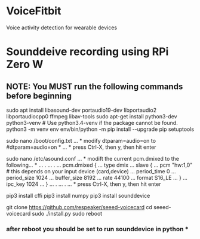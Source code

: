 # VoiceFitbit
Voice activity detection for wearable devices

# Sounddeive recording using RPi Zero W
## NOTE: You MUST run the following commands before beginning

sudo apt install libasound-dev portaudio19-dev libportaudio2 libportaudiocpp0 ffmpeg libav-tools
sudo apt-get install python3-dev python3-venv # Use python3.4-venv if the package cannot be found.
python3 -m venv env
env/bin/python -m pip install --upgrade pip setuptools
 
sudo nano /boot/config.txt
... * modify dtparam=audio=on to #dtparam=audio=on *
... * press Ctrl-X, then y, then hit enter

sudo nano /etc/asound.conf
... * modift the current pcm.dmixed to the following... *
... .
... .
... pcm.dmixed {
...   type dmix
...   slave {
...       pcm "hw:1,0"  # this depends on your input device (card,device)
...       period_time 0
...       period_size 1024
...       buffer_size 8192
...       rate 44100
...       format S16_LE
...   }
...   ipc_key 1024
... } 
... .
... .
... * press Ctrl-X, then y, then hit enter
 
pip3 install cffi
pip3 install numpy
pip3 install sounddevice

git clone https://github.com/respeaker/seeed-voicecard
cd seeed-voicecard
sudo ./install.py
sudo reboot
 
### after reboot you should be set to run sounddevice in python *


